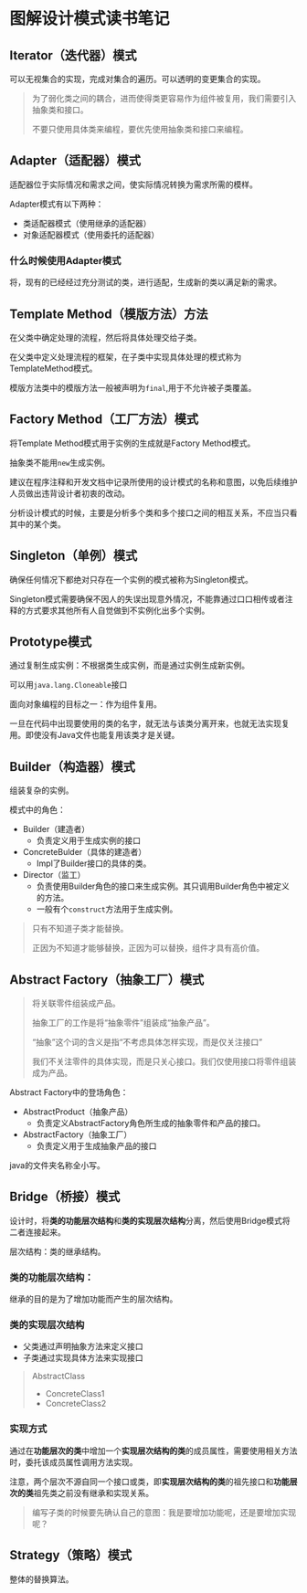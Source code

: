 # 图解设计模式读书笔记

## Iterator（迭代器）模式

可以无视集合的实现，完成对集合的遍历。可以透明的变更集合的实现。

> 为了弱化类之间的耦合，进而使得类更容易作为组件被复用，我们需要引入抽象类和接口。
>
> 不要只使用具体类来编程，要优先使用抽象类和接口来编程。



## Adapter（适配器）模式

适配器位于实际情况和需求之间，使实际情况转换为需求所需的模样。

Adapter模式有以下两种：

- 类适配器模式（使用继承的适配器）
- 对象适配器模式（使用委托的适配器）

### 什么时候使用Adapter模式

将，现有的已经经过充分测试的类，进行适配，生成新的类以满足新的需求。



## Template Method（模版方法）方法

在父类中确定处理的流程，然后将具体处理交给子类。

在父类中定义处理流程的框架，在子类中实现具体处理的模式称为TemplateMethod模式。

模版方法类中的模版方法一般被声明为`final`,用于不允许被子类覆盖。



## Factory Method（工厂方法）模式

将Template Method模式用于实例的生成就是Factory Method模式。

抽象类不能用`new`生成实例。

建议在程序注释和开发文档中记录所使用的设计模式的名称和意图，以免后续维护人员做出违背设计者初衷的改动。

分析设计模式的时候，主要是分析多个类和多个接口之间的相互关系，不应当只看其中的某个类。



## Singleton（单例）模式

确保任何情况下都绝对只存在一个实例的模式被称为Singleton模式。

Singleton模式需要确保不因人的失误出现意外情况，不能靠通过口口相传或者注释的方式要求其他所有人自觉做到不实例化出多个实例。



## Prototype模式

通过复制生成实例：不根据类生成实例，而是通过实例生成新实例。

可以用`java.lang.Cloneable`接口

面向对象编程的目标之一：作为组件复用。

一旦在代码中出现要使用的类的名字，就无法与该类分离开来，也就无法实现复用。即使没有Java文件也能复用该类才是关键。



## Builder（构造器）模式

组装复杂的实例。

模式中的角色：

- Builder（建造者）
  - 负责定义用于生成实例的接口
- ConcreteBulder（具体的建造者）
  - Impl了Builder接口的具体的类。
- Director（监工）
  - 负责使用Builder角色的接口来生成实例。其只调用Builder角色中被定义的方法。
  - 一般有个`construct`方法用于生成实例。

> 只有不知道子类才能替换。
>
> 正因为不知道才能够替换，正因为可以替换，组件才具有高价值。



## Abstract Factory（抽象工厂）模式

> 将关联零件组装成产品。
>
> 抽象工厂的工作是将“抽象零件”组装成“抽象产品”。
>
> “抽象”这个词的含义是指“不考虑具体怎样实现，而是仅关注接口”
>
> 我们不关注零件的具体实现，而是只关心接口。我们仅使用接口将零件组装成为产品。

Abstract Factory中的登场角色：

- AbstractProduct（抽象产品）
  - 负责定义AbstractFactory角色所生成的抽象零件和产品的接口。
- AbstractFactory（抽象工厂）
  - 负责定义用于生成抽象产品的接口

java的文件夹名称全小写。



## Bridge（桥接）模式

设计时，将**类的功能层次结构**和**类的实现层次结构**分离，然后使用Bridge模式将二者连接起来。

层次结构：类的继承结构。

### 类的功能层次结构：

继承的目的是为了增加功能而产生的层次结构。

### 类的实现层次结构

- 父类通过声明抽象方法来定义接口
- 子类通过实现具体方法来实现接口

> AbstractClass
>
> - ConcreteClass1
> - ConcreteClass2

### 实现方式

通过在**功能层次的类**中增加一个**实现层次结构的类**的成员属性，需要使用相关方法时，委托该成员属性调用方法实现。

注意，两个层次不源自同一个接口或类，即**实现层次结构的类**的祖先接口和**功能层次的类**祖先类之前没有继承和实现关系。

> 编写子类的时候要先确认自己的意图：我是要增加功能呢，还是要增加实现呢？



## Strategy（策略）模式

整体的替换算法。

